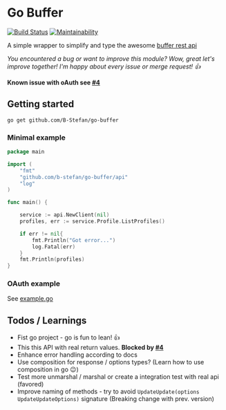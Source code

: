 # Go Buffer 
[![Build Status](https://travis-ci.org/B-Stefan/go-buffer.svg?branch=master)](https://travis-ci.org/B-Stefan/go-buffer)
[![Maintainability](https://api.codeclimate.com/v1/badges/8391f026b21e3a252567/maintainability)](https://codeclimate.com/github/B-Stefan/go-buffer/maintainability)

A simple wrapper to simplify and type the awesome [buffer rest api](https://buffer.com/developers/api)

*You encountered a bug or want to improve this module? 
Wow, great let's improve together! I'm happy about every issue or merge request! 👍*

**Known issue with oAuth see [#4](https://github.com/B-Stefan/go-buffer/issues/4)**

## Getting started

`go get github.com/B-Stefan/go-buffer`

### Minimal example

````go
package main

import (
	"fmt"
	"github.com/b-stefan/go-buffer/api"
	"log"
)

func main() {

	service := api.NewClient(nil)
	profiles, err := service.Profile.ListProfiles()

	if err != nil{
		fmt.Println("Got error...")
		log.Fatal(err)
	}
	fmt.Println(profiles)
}
````

### OAuth example 

See [example.go](./example.go)


## Todos / Learnings

* Fist go project - go is fun to lean! 👍
* This this API with real return values. **Blocked by [#4](https://github.com/B-Stefan/go-buffer/issues/4)**
* Enhance error handling according to docs 
* Use composition for response / options types? (Learn how to use composition in go 😉)
* Test more unmarshal / marshal or create a integration test with real api (favored)
* Improve naming of methods - try to avoid `UpdateUpdate(options UpdateUpdateOptions)` signature (Breaking change with prev. version)